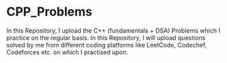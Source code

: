 # CPP_Problems

In this Repository, I upload the C++ (fundamentals + DSA) Problems which I practice on the regular basis. In this Repository, I will upload questions solved by me from different coding platforms like LeetCode, Codechef, Codeforces etc. on which I practised upon. 
